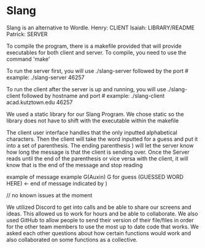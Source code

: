 # Slang
Slang is an alternative to Wordle.
Henry: CLIENT
Isaiah: LIBRARY/README
Patrick: SERVER

To compile the program, there is a makefile provided that will provide executables
for both client and server. To compile, you need to use the command 'make'


To run the server first, you will use ./slang-server followed by the port #
example: ./slang-server 46257


To run the client after the server is up and running, you will use ./slang-client
followed by hostname and port #
example: ./slang-client acad.kutztown.edu 46257


We used a static library for our Slang Program. We chose static so the library does
not have to shift with the executable within the makefile


The client user interface handles that the only inputted alphabetical characters.
Then the client will take the word inputted for a guess and put it into a set of
parenthesis. The ending parenthesis ) will let the server know how long the message
is that the client is sending over. Once the Server reads until the end of the parenthesis
or vice versa with the client, it will know that is the end of the message and stop reading

example of message example G(Auxin)
G for guess (GUESSED WORD HERE) <- end of message indicated by )


// no known issues at the moment


We utilized Discord to get into calls and be able to share our screens and ideas.
This allowed us to work for hours and be able to collaborate. We also used GitHub
to allow people to send their version of their file/files in order for the other
team members to use the most up to date code that works. We asked each other questions
about how certain functions would work and also collaborated on some functions as a
collective.
